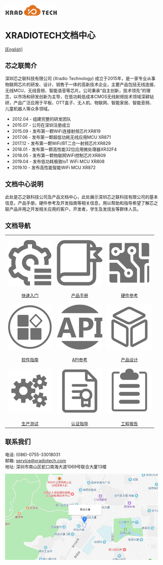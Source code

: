 
![](images/XRADIOTECHLOGO.png)

# XRADIOTECH文档中心

[[English]](index-en.md)

## 芯之联简介
深圳芯之联科技有限公司 (Xradio Technology) 成立于2015年，是一家专业从事物联网芯片的研发、设计、销售于一体的高新技术企业，主要产品包括无线连接、无线MCU、无线音频、智能语音等芯片。公司秉承“自主创新，技术领先”的理念，以市场和研发创新为主导，在低功耗低成本CMOS无线射频技术领域深耕钻研，产品广泛应用于平板、OTT盒子、无人机、物联网、智能家居、智能音频、儿童机器人等众多领域。

* 2012.04 - 组建完整的研发团队
* 2015.07 - 公司在深圳注册成立
* 2015.09 - 发布第一颗WiFi连接射频芯片XR819
* 2017.06 - 发布第一颗超低功耗无线应用MCU XR871
* 2017.12 - 发布第一颗WiFi/BT二合一射频芯片XR829
* 2018.01 - 发布第一颗高性能32位应用微处理器XR32F4
* 2018.05 - 发布第一颗物联网WiFi控制芯片XR809
* 2019.04 - 发布低功耗极致IoT WiFi MCU XR808
* 2019.10 - 发布高性能智能WiFi MCU XR872

## 文档中心说明
此处是芯之联科技公司及产品文档中心，此处展示深圳芯之联科技有限公司的基本信息，产品手册，硬件参考及开发指南等相关信息，用以帮助和指导希望了解芯之联产品并用之开发相关应用的客户，开发者，学生及发烧友等群体人员。

## 文档导航
<style>
table th:first-of-type  { width: 300px; }
table th:nth-of-type(2) { width: 300px; }
table th:nth-of-type(3) { width: 300px; }
</style>

||||
|:---:|:---:|:--:|
|<html><body><p><a href="zh_CN/get-started/index.md"><img src="images/get-started.png" width=150/></a></p></body></html>|<html><body><p><a href="zh_CN/product-datasheet.md"><img src="images/product-datasheet.png" width=150/></a></p></body></html>|<html><body><p><a href="zh_CN/hw-ref.md"><img src="images/hw-ref.png" width=150/></a></p></body></html>|
|[快速入门](zh_CN/get-started/index.md)|[产品手册](zh_CN/product-datasheet.md)|[硬件参考](zh_CN/hw-ref.md)|
|<html><body><p><a href="zh_CN/sw-guide.md"><img src="images/sw-guide.png" width=150/></p></body></html>|<html><body><p><a href="zh_CN/api-ref.md"><img src="images/api-ref.png" width=150/></p></body></html>|<html><body><p><a href="zh_CN/product-design.md"><img src="images/product-design.png" width=150/></p></body></html>|
|[软件指南](zh_CN/sw-guide.md)|[API参考](zh_CN/api-ref.md)|[产品设计](zh_CN/product-design.md)|
|<html><body><p><a href="zh_CN/mp-test.md"><img src="images/mp-test.png" width=150/></p></body></html>|<html><body><p><a href="zh_CN/cert.md"><img src="images/cert.png" width=150/></p></body></html>|<html><body><p><a href="zh_CN/reports.md"><img src="images/report.png" width=150/></p></body></html>|
|[生产测试](zh_CN/mp-test.md)|[认证指导](zh_CN/cert.md)|[工程报告](zh_CN/reports.md)|

## 联系我们

电话: (086)-0755-33018031  
邮箱: service@xradiotech.com  
地址: 深圳市南山区蛇口南海大道1069号联合大厦13楼  

<html>
    <body>
        <a href="https://j.map.baidu.com/90vTO" target="_parent"><img src="images/LIANHEDASHA.jpg"></a>
    </body>
</html>
